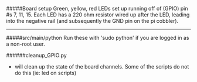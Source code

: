 #####Board setup
Green, yellow, red LEDs set up running off of (GPIO) pin #s 7, 11, 15.
Each LED has a 220 ohm resistor wired up after the LED, leading into the negative rail (and subsequently the GND pin on the pi cobbler).

<hr/>

#####src/main/python
Run these with 'sudo python' if you are logged in as a non-root user.

######cleanup_GPIO.py 
- will clean up the state of the board channels. Some of the scripts do not do this (ie: led on scripts)
